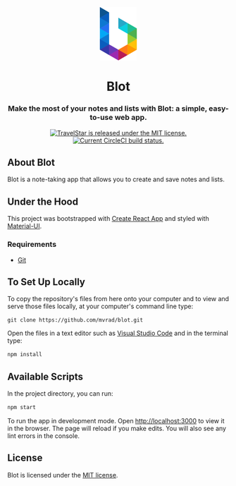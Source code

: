 <p align="center">
  <a href="https://blotapp.herokuapp.com">
    <img alt="Gatsby" src="public\images\blot.svg" width="84" />
  </a>
</p>
<div align="center">
  <h1>Blot</h1>
  <h3>Make the most of your notes and lists with Blot: a simple, easy-to-use web app.</h3>
</div>
<p align="center">
  <a href="https://github.com/mvrad/blot/blob/master/LICENSE">
    <img src="https://img.shields.io/badge/license-MIT-blue.svg" alt="TravelStar is released under the MIT license.">
  </a>
  <a href="https://circleci.com/gh/mvrad/blot">
    <img src="https://circleci.com/gh/mvrad/blot.svg?style=shield" alt="Current CircleCI build status.">
  </a>
</p>

## About Blot

Blot is a note-taking app that allows you to create and save notes and lists.

## Under the Hood

This project was bootstrapped with [Create React App](https://github.com/facebook/create-react-app) and styled with [Material-UI](https://github.com/mui-org/material-ui).

### Requirements
* [Git](http://git-scm.com/)

## To Set Up Locally

To copy the repository's files from here onto your computer and to view and serve those files locally, at your computer's command line type:
```
git clone https://github.com/mvrad/blot.git
```
Open the files in a text editor such as [Visual Studio Code](https://code.visualstudio.com/) and in the terminal type:
```bash
npm install
```

## Available Scripts

In the project directory, you can run:

``` bash
npm start
```

To run the app in development mode. Open [http://localhost:3000](http://localhost:3000) to view it in the browser. The page will reload if you make edits. You will also see any lint errors in the console.

## License

Blot is licensed under the [MIT license](https://github.com/mvrad/blot/blob/master/LICENSE).